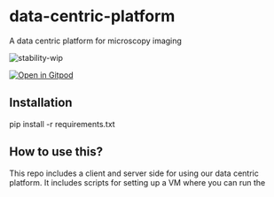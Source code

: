 # data-centric-platform
A data centric platform for microscopy imaging

![stability-wip](https://img.shields.io/badge/stability-work_in_progress-lightgrey.svg)


[![Open in Gitpod](https://gitpod.io/button/open-in-gitpod.svg)](https://gitpod.io/#https://github.com/HelmholtzAI-Consultants-Munich/active-learning-platform)

## Installation
pip install -r requirements.txt

## How to use this?

This repo includes a client and server side for using our data centric platform. It includes scripts for setting up a VM where you can run the 

